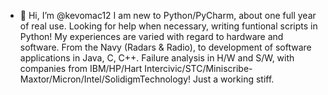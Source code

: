 - 👋 Hi, I’m @kevomac12
I am new to Python/PyCharm, about one full year of real use. Looking for help when necessary, writing funtional scripts in Python!
My experiences are varied with regard to hardware and software. From the Navy (Radars & Radio), to development of software applications
in Java, C, C++. Failure analysis in H/W and S/W, with companies from IBM/HP/Hart Intercivic/STC/Miniscribe-Maxtor/Micron/Intel/SolidigmTechnology!
Just a working stiff.
<!---
kevomac12/kevomac12 is a ✨ special ✨ repository because its `README.md` (this file) appears on your GitHub profile.
You can click the Preview link to take a look at your changes.
--->
